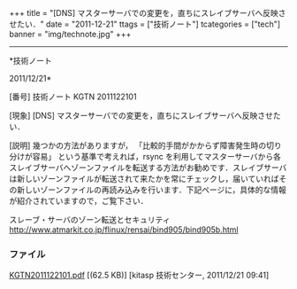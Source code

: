 ﻿+++
title = "[DNS] マスターサーバでの変更を，直ちにスレイブサーバへ反映させたい．"
date = "2011-12-21"
ttags = ["技術ノート"]
tcategories = ["tech"]
banner = "img/technote.jpg"
+++

-----------------------------------------------------------------------------------------------------------------------------

*技術ノート

2011/12/21*


[番号]
技術ノート KGTN 2011122101

[現象]
[DNS] マスターサーバでの変更を，直ちにスレイブサーバへ反映させたい．

[説明]
幾つかの方法がありますが，
「比較的手間がかからず障害発生時の切り分けが容易」
という基準で考えれば，rsync
を利用してマスターサーバから各スレイブサーバへゾーンファイルを転送する方法がお勧めです．スレイブサーバは新しいゾーンファイルが転送されて来たかを常にチェックし，届いていればその新しいゾーンファイルの再読み込みを行います．下記ページに，具体的な情報が紹介されていますので，ご覧下さい．

スレーブ・サーバのゾーン転送とセキュリティ
<http://www.atmarkit.co.jp/flinux/rensai/bind905/bind905b.html>


### ファイル

 
 


[KGTN2011122101.pdf](http://techreport.kitasp.net/attachments/download/768/KGTN2011122101.pdf)
 [(62.5 KB)] [kitasp 技術センター, 2011/12/21
09:41]


 


 

